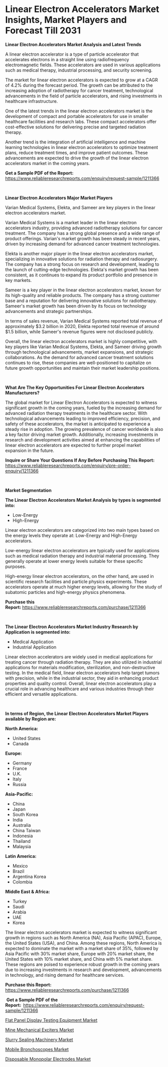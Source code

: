 <p><h1>Linear Electron Accelerators Market Insights, Market Players and Forecast Till 2031</h1></p><p><strong>Linear Electron Accelerators Market Analysis and Latest Trends</strong></p>
<p><p>A linear electron accelerator is a type of particle accelerator that accelerates electrons in a straight line using radiofrequency electromagnetic fields. These accelerators are used in various applications such as medical therapy, industrial processing, and security screening.</p><p>The market for linear electron accelerators is expected to grow at a CAGR of 4.2% during the forecast period. The growth can be attributed to the increasing adoption of radiotherapy for cancer treatment, technological advancements in the field of particle accelerators, and rising investments in healthcare infrastructure.</p><p>One of the latest trends in the linear electron accelerators market is the development of compact and portable accelerators for use in smaller healthcare facilities and research labs. These compact accelerators offer cost-effective solutions for delivering precise and targeted radiation therapy.</p><p>Another trend is the integration of artificial intelligence and machine learning technologies in linear electron accelerators to optimize treatment plans, reduce treatment times, and improve patient outcomes. These advancements are expected to drive the growth of the linear electron accelerators market in the coming years.</p></p>
<p><strong>Get a Sample PDF of the Report:&nbsp;</strong> <a href="https://www.reliableresearchreports.com/enquiry/request-sample/1211366">https://www.reliableresearchreports.com/enquiry/request-sample/1211366</a></p>
<p>&nbsp;</p>
<p><strong>Linear Electron Accelerators Major Market Players</strong></p>
<p><p>Varian Medical Systems, Elekta, and Sameer are key players in the linear electron accelerators market.</p><p>Varian Medical Systems is a market leader in the linear electron accelerators industry, providing advanced radiotherapy solutions for cancer treatment. The company has a strong global presence and a wide range of product offerings. Varian's market growth has been steady in recent years, driven by increasing demand for advanced cancer treatment technologies.</p><p>Elekta is another major player in the linear electron accelerators market, specializing in innovative solutions for radiation therapy and radiosurgery. The company has a strong focus on research and development, leading to the launch of cutting-edge technologies. Elekta's market growth has been consistent, as it continues to expand its product portfolio and presence in key markets.</p><p>Sameer is a key player in the linear electron accelerators market, known for its high-quality and reliable products. The company has a strong customer base and a reputation for delivering innovative solutions for radiotherapy. Sameer's market growth has been driven by its focus on technology advancements and strategic partnerships.</p><p>In terms of sales revenue, Varian Medical Systems reported total revenue of approximately $3.2 billion in 2020, Elekta reported total revenue of around $1.5 billion, while Sameer's revenue figures were not disclosed publicly.</p><p>Overall, the linear electron accelerators market is highly competitive, with key players like Varian Medical Systems, Elekta, and Sameer driving growth through technological advancements, market expansions, and strategic collaborations. As the demand for advanced cancer treatment solutions continues to rise, these companies are well-positioned to capitalize on future growth opportunities and maintain their market leadership positions.</p></p>
<p>&nbsp;</p>
<p><strong>What Are The Key Opportunities For Linear Electron Accelerators Manufacturers?</strong></p>
<p><p>The global market for Linear Electron Accelerators is expected to witness significant growth in the coming years, fueled by the increasing demand for advanced radiation therapy treatments in the healthcare sector. With technological advancements leading to improved efficiency, precision, and safety of these accelerators, the market is anticipated to experience a steady rise in adoption. The growing prevalence of cancer worldwide is also a key factor driving market growth. Additionally, increasing investments in research and development activities aimed at enhancing the capabilities of linear electron accelerators are expected to further propel market expansion in the future.</p></p>
<p><strong>Inquire or Share Your Questions If Any Before Purchasing This Report:</strong> <a href="https://www.reliableresearchreports.com/enquiry/pre-order-enquiry/1211366">https://www.reliableresearchreports.com/enquiry/pre-order-enquiry/1211366</a></p>
<p>&nbsp;</p>
<p><strong>Market Segmentation</strong></p>
<p><strong>The Linear Electron Accelerators Market Analysis by types is segmented into:</strong></p>
<p><ul><li>Low-Energy</li><li>High-Energy</li></ul></p>
<p><p>Linear electron accelerators are categorized into two main types based on the energy levels they operate at: Low-Energy and High-Energy accelerators. </p><p>Low-energy linear electron accelerators are typically used for applications such as medical radiation therapy and industrial material processing. They generally operate at lower energy levels suitable for these specific purposes.</p><p>High-energy linear electron accelerators, on the other hand, are used in scientific research facilities and particle physics experiments. These accelerators operate at much higher energy levels, allowing for the study of subatomic particles and high-energy physics phenomena.</p></p>
<p><strong>Purchase this Report:&nbsp;</strong><a href="https://www.reliableresearchreports.com/purchase/1211366">https://www.reliableresearchreports.com/purchase/1211366</a></p>
<p>&nbsp;</p>
<p><strong>The Linear Electron Accelerators Market Industry Research by Application is segmented into:</strong></p>
<p><ul><li>Medical Application</li><li>Industrial Application</li></ul></p>
<p><p>Linear electron accelerators are widely used in medical applications for treating cancer through radiation therapy. They are also utilized in industrial applications for materials modification, sterilization, and non-destructive testing. In the medical field, linear electron accelerators help target tumors with precision, while in the industrial sector, they aid in enhancing product properties and quality control. Overall, linear electron accelerators play a crucial role in advancing healthcare and various industries through their efficient and versatile applications.</p></p>
<p>&nbsp;</p>
<p><strong>In terms of Region, the Linear Electron Accelerators Market Players available by Region are:</strong></p>
<p>
    <p> <strong> North America: </strong>
        <ul>
            <li>United States</li>
            <li>Canada</li>
        </ul>
        </p> 
    <p> <strong> Europe: </strong>
        <ul>
            <li>Germany</li>
            <li>France</li>
            <li>U.K.</li>
            <li>Italy</li>
            <li>Russia</li>
        </ul>
        </p> 
    <p> <strong> Asia-Pacific: </strong>
        <ul>
            <li>China</li>
            <li>Japan</li>
            <li>South Korea</li>
            <li>India</li>
            <li>Australia</li>
            <li>China Taiwan</li>
            <li>Indonesia</li>
            <li>Thailand</li>
            <li>Malaysia</li>
        </ul>
        </p> 
    <p> <strong> Latin America: </strong>
        <ul>
            <li>Mexico</li>
            <li>Brazil</li>
            <li>Argentina Korea</li>
            <li>Colombia</li>
        </ul>
        </p> 
    <p> <strong> Middle East & Africa: </strong>
        <ul>
            <li>Turkey</li>
            <li>Saudi</li>
            <li>Arabia</li>
            <li>UAE</li>
            <li>Korea</li>
        </ul>
    </p>
    </p>
<p><p>The linear electron accelerators market is expected to witness significant growth in regions such as North America (NA), Asia Pacific (APAC), Europe, the United States (USA), and China. Among these regions, North America is expected to dominate the market with a market share of 35%, followed by Asia Pacific with 30% market share, Europe with 20% market share, the United States with 10% market share, and China with 5% market share. These regions are poised to experience robust growth in the coming years due to increasing investments in research and development, advancements in technology, and rising demand for healthcare services.</p></p>
<p><strong>Purchase this Report: </strong><a href="https://www.reliableresearchreports.com/purchase/1211366">https://www.reliableresearchreports.com/purchase/1211366</a></p>
<p>&nbsp;<strong>Get a Sample PDF of the Report:&nbsp;&nbsp;</strong><a href="https://www.reliableresearchreports.com/enquiry/request-sample/1211366">https://www.reliableresearchreports.com/enquiry/request-sample/1211366</a></p>
<p><strong></strong></p>
<p><p><a href="https://medium.com/@noelkunzei1/flat-panel-display-testing-equipment-market-furnishes-information-on-market-share-market-trends-9754da0eef4f">Flat Panel Display Testing Equipment Market</a></p><p><a href="https://medium.com/@judyhunter52/mine-mechanical-exciters-market-outlook-industry-overview-and-forecast-2024-to-2031-7b1073307239">Mine Mechanical Exciters Market</a></p><p><a href="https://medium.com/@noelkunzei1/slurry-sealing-machinery-market-analysis-its-cagr-market-segmentation-and-global-industry-f567597be357">Slurry Sealing Machinery Market</a></p><p><a href="https://issuu.com/reportprime-2/docs/mobile-bronchoscopes-market-size-2030.pptx">Mobile Bronchoscopes Market</a></p><p><a href="https://issuu.com/reportprime-2/docs/disposable-monopolar-electrodes-market-size-2030.p">Disposable Monopolar Electrodes Market</a></p></p>